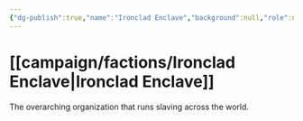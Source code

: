 ```yaml
---
{"dg-publish":true,"name":"Ironclad Enclave","background":null,"role":null,"first_appearance":null,"current_location":null,"affiliation":["[[Shag Dominica]]"],"status":null,"description":"Faerun slave masters","tags":["faction"],"permalink":"/campaign/factions/ironclad-enclave/","dgPassFrontmatter":true,"noteIcon":"","created":"2025-10-26T08:30:11.792-07:00","updated":"2025-10-27T13:24:43.182-07:00"}
---
```


# [[campaign/factions/Ironclad Enclave\|Ironclad Enclave]]
The overarching organization that runs slaving across the world. 

